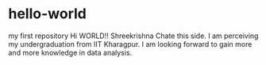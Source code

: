 # hello-world
my first repository
Hi WORLD!!
Shreekrishna Chate this side. I am perceiving my undergraduation from IIT Kharagpur. 
I am looking forward to gain more and more knowledge in data analysis. 
